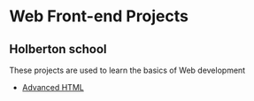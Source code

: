 # Web Front-end Projects
## Holberton school

These projects are used to learn the basics of Web development

* [Advanced HTML](html_advanced/)